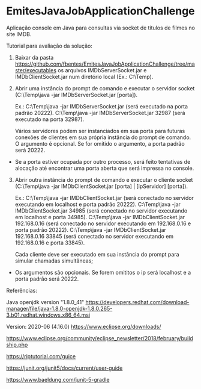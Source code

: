 # EmitesJavaJobApplicationChallenge
Aplicação console em Java para consultas via socket de títulos de filmes no site IMDB.

Tutorial para avaliação da solução:

1) Baixar da pasta https://github.com/fbentes/EmitesJavaJobApplicationChallenge/tree/master/executables os arquivos IMDbServerSocket.jar e IMDbClientSocket.jar num diretório local (Ex.: C:\Temp).

2) Abrir uma instância do prompt de comando e executar o servidor socket (C:\Temp\java -jar IMDbServerSocket.jar [porta]). 

   Ex.: C:\Temp\java -jar IMDbServerSocket.jar  (será executado na porta padrão 20222).
        C:\Temp\java -jar IMDbServerSocket.jar 32987 (será executado na porta 32987).
        
   Vários servidores podem ser instanciados em sua porta para futuras conexões de clientes em sua própria instância do prompt de comando.
   O argumento é opcional. Se for omitido o argumento, a porta padrão será 20222.    

*    Se a porta estiver ocupada por outro processo, será feito tentativas de alocação até encontrar uma porta aberta que será impressa no console.

3) Abrir outra instância do prompt de comando e executar o cliente socket (C:\Temp\java -jar IMDbClientSocket.jar [porta] | [ipServidor] [porta]). 

   Ex.: C:\Temp\java -jar IMDbClientSocket.jar  (será conectado no servidor executando em localhost e porta padrão 20222).
        C:\Temp\java -jar IMDbClientSocket.jar 34985 (será conectado no servidor executando em localhost e porta 34985).
        C:\Temp\java -jar IMDbClientSocket.jar 192.168.0.16 (será conectado no servidor executando em 192.168.0.16 e porta padrão 20222).
        C:\Temp\java -jar IMDbClientSocket.jar 192.168.0.16 33845 (será conectado no servidor executando em 192.168.0.16 e porta 33845).
        
   Cada cliente deve ser executado em sua instância do prompt para simular chamadas simultâneas;

*    Os argumentos são opcionais. Se forem omititos o ip será localhost e a porta padrão será 20222.
   

Referências:

Java openjdk version "1.8.0_41"
https://developers.redhat.com/download-manager/file/java-1.8.0-openjdk-1.8.0.265-3.b01.redhat.windows.x86_64.msi

Version: 2020-06 (4.16.0)
https://www.eclipse.org/downloads/  

https://www.eclipse.org/community/eclipse_newsletter/2018/february/buildship.php

https://riptutorial.com/guice

https://junit.org/junit5/docs/current/user-guide

https://www.baeldung.com/junit-5-gradle

